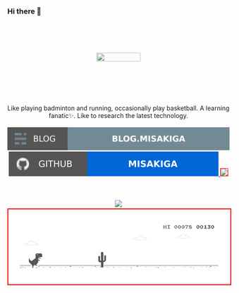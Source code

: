 ### Hi there 👋
<div align="center">
  <br>
  <br>
  <br>
  <br>
    <a href="https://github.com/MISAKIGA">
    <img style="height:auto;" alt="" width="100" height="100" src="https://avatars.githubusercontent.com/u/34915635?v=4">
  </a>
  <br>
 <br>
Like playing badminton and running, occasionally play basketball. A learning fanatic✨. Like to research the latest technology. 
<br>
<br>
<a href="https://github.com/misakiga">
    <img src="https://raw.githubusercontent.com/MISAKIGA/MISAKIGA/main/soc/bl.svg"/>
</a>
<a href="https://misakiga.gitee.io/">
    <img src="https://raw.githubusercontent.com/MISAKIGA/MISAKIGA/main/soc/gh.svg"/>
</a>

<a href="#">
    <img style="border:1px solid red;" src="https://github-readme-stats.vercel.app/api?username=misakiga&show_icons=true&icon_color=fffef9&text_color=718096&bg_color=fffef9&hide_title=true&hide_border=true&hide=contribs,issues" />
</a>
<br>
<br>
<br>
<br>
<a href="#">
    <img src="https://readme-jokes.vercel.app/api"/>
</a>

<!-- 

奖杯 🏆
<a href="https://misakiga.gitee.io/">
    <img src="https://github-profile-trophy.vercel.app/?username=misakiga&theme=flat&title=Stars,Followers,Commit,MultiLanguage&margin-w=5&row=1&column=4" />
</a>

![](https://github-readme-stats.vercel.app/api?username=misakiga) 
-->


<a href="#">
    <img style="border:2px solid red;" 
    src="https://raw.githubusercontent.com/MISAKIGA/MISAKIGA/main/dino.gif"/>
</a>
</div>